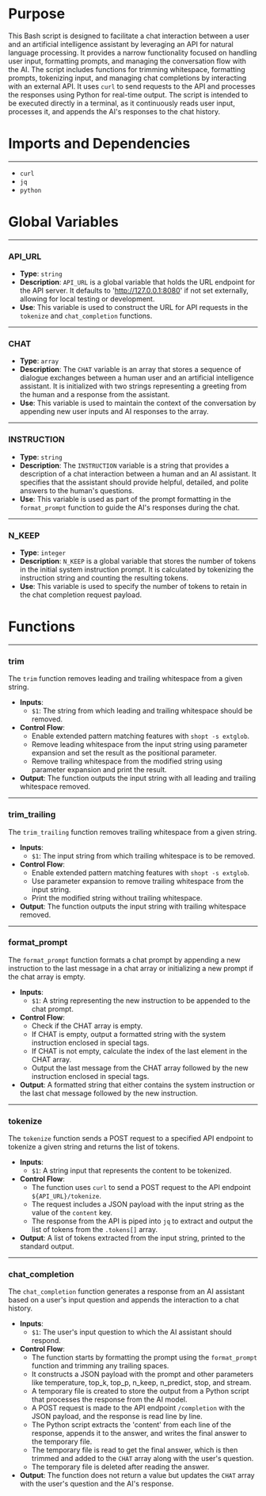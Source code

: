 # Purpose
This Bash script is designed to facilitate a chat interaction between a user and an artificial intelligence assistant by leveraging an API for natural language processing. It provides a narrow functionality focused on handling user input, formatting prompts, and managing the conversation flow with the AI. The script includes functions for trimming whitespace, formatting prompts, tokenizing input, and managing chat completions by interacting with an external API. It uses `curl` to send requests to the API and processes the responses using Python for real-time output. The script is intended to be executed directly in a terminal, as it continuously reads user input, processes it, and appends the AI's responses to the chat history.
# Imports and Dependencies

---
- `curl`
- `jq`
- `python`


# Global Variables

---
### API\_URL
- **Type**: `string`
- **Description**: `API_URL` is a global variable that holds the URL endpoint for the API server. It defaults to 'http://127.0.0.1:8080' if not set externally, allowing for local testing or development.
- **Use**: This variable is used to construct the URL for API requests in the `tokenize` and `chat_completion` functions.


---
### CHAT
- **Type**: `array`
- **Description**: The `CHAT` variable is an array that stores a sequence of dialogue exchanges between a human user and an artificial intelligence assistant. It is initialized with two strings representing a greeting from the human and a response from the assistant.
- **Use**: This variable is used to maintain the context of the conversation by appending new user inputs and AI responses to the array.


---
### INSTRUCTION
- **Type**: `string`
- **Description**: The `INSTRUCTION` variable is a string that provides a description of a chat interaction between a human and an AI assistant. It specifies that the assistant should provide helpful, detailed, and polite answers to the human's questions.
- **Use**: This variable is used as part of the prompt formatting in the `format_prompt` function to guide the AI's responses during the chat.


---
### N\_KEEP
- **Type**: `integer`
- **Description**: `N_KEEP` is a global variable that stores the number of tokens in the initial system instruction prompt. It is calculated by tokenizing the instruction string and counting the resulting tokens.
- **Use**: This variable is used to specify the number of tokens to retain in the chat completion request payload.


# Functions

---
### trim
The `trim` function removes leading and trailing whitespace from a given string.
- **Inputs**:
    - `$1`: The string from which leading and trailing whitespace should be removed.
- **Control Flow**:
    - Enable extended pattern matching features with `shopt -s extglob`.
    - Remove leading whitespace from the input string using parameter expansion and set the result as the positional parameter.
    - Remove trailing whitespace from the modified string using parameter expansion and print the result.
- **Output**: The function outputs the input string with all leading and trailing whitespace removed.


---
### trim\_trailing
The `trim_trailing` function removes trailing whitespace from a given string.
- **Inputs**:
    - `$1`: The input string from which trailing whitespace is to be removed.
- **Control Flow**:
    - Enable extended pattern matching features with `shopt -s extglob`.
    - Use parameter expansion to remove trailing whitespace from the input string.
    - Print the modified string without trailing whitespace.
- **Output**: The function outputs the input string with trailing whitespace removed.


---
### format\_prompt
The `format_prompt` function formats a chat prompt by appending a new instruction to the last message in a chat array or initializing a new prompt if the chat array is empty.
- **Inputs**:
    - `$1`: A string representing the new instruction to be appended to the chat prompt.
- **Control Flow**:
    - Check if the CHAT array is empty.
    - If CHAT is empty, output a formatted string with the system instruction enclosed in special tags.
    - If CHAT is not empty, calculate the index of the last element in the CHAT array.
    - Output the last message from the CHAT array followed by the new instruction enclosed in special tags.
- **Output**: A formatted string that either contains the system instruction or the last chat message followed by the new instruction.


---
### tokenize
The `tokenize` function sends a POST request to a specified API endpoint to tokenize a given string and returns the list of tokens.
- **Inputs**:
    - `$1`: A string input that represents the content to be tokenized.
- **Control Flow**:
    - The function uses `curl` to send a POST request to the API endpoint `${API_URL}/tokenize`.
    - The request includes a JSON payload with the input string as the value of the `content` key.
    - The response from the API is piped into `jq` to extract and output the list of tokens from the `.tokens[]` array.
- **Output**: A list of tokens extracted from the input string, printed to the standard output.


---
### chat\_completion
The `chat_completion` function generates a response from an AI assistant based on a user's input question and appends the interaction to a chat history.
- **Inputs**:
    - `$1`: The user's input question to which the AI assistant should respond.
- **Control Flow**:
    - The function starts by formatting the prompt using the `format_prompt` function and trimming any trailing spaces.
    - It constructs a JSON payload with the prompt and other parameters like temperature, top_k, top_p, n_keep, n_predict, stop, and stream.
    - A temporary file is created to store the output from a Python script that processes the response from the AI model.
    - A POST request is made to the API endpoint `/completion` with the JSON payload, and the response is read line by line.
    - The Python script extracts the 'content' from each line of the response, appends it to the answer, and writes the final answer to the temporary file.
    - The temporary file is read to get the final answer, which is then trimmed and added to the `CHAT` array along with the user's question.
    - The temporary file is deleted after reading the answer.
- **Output**: The function does not return a value but updates the `CHAT` array with the user's question and the AI's response.


